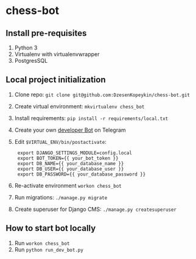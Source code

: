 # chess-bot

Install pre-requisites
----------------------

1. Python 3
2. Virtualenv with virtualenvwrapper
3. PostgresSQL

Local project initialization
----------------------------

1. Clone repo: `git clone git@github.com:DzesenKopeykin/chess-bot.git`
2. Create virtual environment: `mkvirtualenv chess_bot`
3. Install requirements: `pip install -r requirements/local.txt`
4. Create your own [developer Bot](https://core.telegram.org/bots#3-how-do-i-create-a-bot) on Telegram
5. Edit `$VIRTUAL_ENV/bin/postactivate`:

        export DJANGO_SETTINGS_MODULE=config.local
        export BOT_TOKEN={{ your_bot_token }}
        export DB_NAME={{ your_database_name }}
        export DB_USER={{ your_database_user }}
        export DB_PASSWORD={{ your_database_password }}

6. Re-activate environment `workon chess_bot`
7. Run migrations: `./manage.py migrate`
8. Create superuser for Django CMS: `./manage.py createsuperuser`

How to start bot locally
-----------

1. Run `workon chess_bot`
2. Run `python run_dev_bot.py`